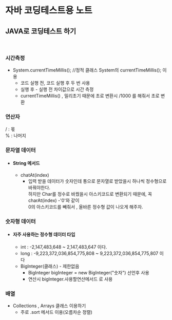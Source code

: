 # 자바 코딩테스트용 노트

## JAVA로 코딩테스트 하기
<br />

### 시간측정
- System.currentTimeMillis(); //정적 클래스 System의 currentTimeMillis(); 이용
  - 코드 실행 전, 코드 실행 후 두 번 사용
  - 실행 후 - 실행 전 차이값으로 시간 측정
  - currentTimeMillis() , 밀리초기 때문에 초로 변환시 /1000 를 해줘서 초로 변환


### 연산자
/ : 몫 <br />
% : 나머지
<br />

### 문자열 데이터
- #### String 메서드
  - chatAt(index)
    - 입력 받을 데이터가 숫자인데 통으로 문자열로 받았을시 하나씩 정수형으로 바꿔야한다.<br/> 하지만 Char를 정수로 바꿨을시 아스키코드로 변환되기 때문에, 꼭 charAt(index) -'0'와 같이<br/> 0의 아스키코드를 빼줘서 , 올바른 정수형 값이 나오게 해주자. 
    

### 숫자형 데이터
- #### 자주 사용하는 정수형 데이터 타입
  - int : -2,147,483,648 ~ 2,147,483,647 이다.
  - long : -9,223,372,036,854,775,808 ~ 9,223,372,036,854,775,807 이다
  - BigInteger(클래스) - 제한없음
    - BigInteger bigInteger = new BigInteger("숫자") 선언후 사용
    - 연산시 bigInteger.사용할연산메서드 로 사용

### 배열
- Collections , Arrays 클래스 이용하기 
  - 주로 .sort 메서드 이용(오름차순 정렬)

